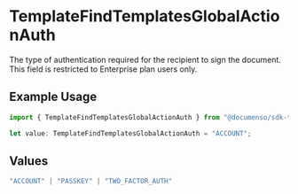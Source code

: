 # TemplateFindTemplatesGlobalActionAuth

The type of authentication required for the recipient to sign the document. This field is restricted to Enterprise plan users only.

## Example Usage

```typescript
import { TemplateFindTemplatesGlobalActionAuth } from "@documenso/sdk-typescript/models/operations";

let value: TemplateFindTemplatesGlobalActionAuth = "ACCOUNT";
```

## Values

```typescript
"ACCOUNT" | "PASSKEY" | "TWO_FACTOR_AUTH"
```